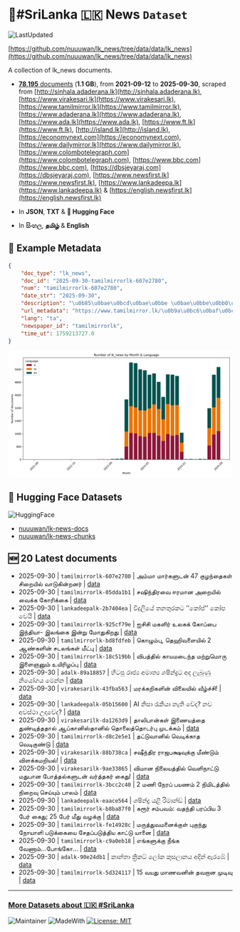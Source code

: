 # 📄#SriLanka 🇱🇰 News `Dataset`

![LastUpdated](https://img.shields.io/badge/last_updated-2025--09--30_12:07:37-green)

[https://github.com/nuuuwan/lk_news/tree/data/data/lk_news](https://github.com/nuuuwan/lk_news/tree/data/data/lk_news)

A collection of lk_news documents.

- [**78,195** documents](https://github.com/nuuuwan/lk_news/tree/data/data/lk_news) (**1.1 GB**), from **2021-09-12** to **2025-09-30**, scraped from [http://sinhala.adaderana.lk](http://sinhala.adaderana.lk), [https://www.virakesari.lk](https://www.virakesari.lk), [https://www.tamilmirror.lk](https://www.tamilmirror.lk), [https://www.adaderana.lk](https://www.adaderana.lk), [https://www.ada.lk](https://www.ada.lk), [https://www.ft.lk](https://www.ft.lk), [http://island.lk](http://island.lk), [https://economynext.com](https://economynext.com), [https://www.dailymirror.lk](https://www.dailymirror.lk), [https://www.colombotelegraph.com](https://www.colombotelegraph.com), [https://www.bbc.com](https://www.bbc.com), [https://dbsjeyaraj.com](https://dbsjeyaraj.com), [https://www.newsfirst.lk](https://www.newsfirst.lk), [https://www.lankadeepa.lk](https://www.lankadeepa.lk) & [https://english.newsfirst.lk](https://english.newsfirst.lk)

- In **JSON**, **TXT** & **🤗 Hugging Face**

- In **සිංහල**, **தமிழ்** & **English**

## 📝 Example Metadata

```json
{
    "doc_type": "lk_news",
    "doc_id": "2025-09-30-tamilmirrorlk-607e2780",
    "num": "tamilmirrorlk-607e2780",
    "date_str": "2025-09-30",
    "description": "\u0b85\u0bae\u0bcd\u0bae\u0bbe \u0bae\u0bbe\u0bb0\u0bcd\u0b95\u0bb3\u0bc1\u0b9f\u0ba9\u0bcd 47 \u0b95\u0bc1\u0bb4\u0ba8\u0bcd\u0ba4\u0bc8\u0b95\u0bb3\u0bcd \u0b9a\u0bbf\u0bb1\u0bc8\u0baf\u0bbf\u0bb2\u0bcd \u0bb5\u0bbe\u0b9f\u0bc1\u0b95\u0bbf\u0ba9\u0bcd\u0bb1\u0ba9\u0bb0\u0bcd",
    "url_metadata": "https://www.tamilmirror.lk/\u0b9a\u0bc6\u0baf\u0bcd\u0ba4\u0bbf\u0b95\u0bb3\u0bcd/\u0b85\u0bae\u0bcd\u0bae\u0bbe-\u0bae\u0bbe\u0bb0\u0bcd\u0b95\u0bb3\u0bc1\u0b9f\u0ba9\u0bcd-47-\u0b95\u0bc1\u0bb4\u0ba8\u0bcd\u0ba4\u0bc8\u0b95\u0bb3\u0bcd-\u0b9a\u0bbf\u0bb1\u0bc8\u0baf\u0bbf\u0bb2\u0bcd-\u0bb5\u0bbe\u0b9f\u0bc1\u0b95\u0bbf\u0ba9\u0bcd\u0bb1\u0ba9\u0bb0\u0bcd/175-365521",
    "lang": "ta",
    "newspaper_id": "tamilmirrorlk",
    "time_ut": 1759213727.0
}
```

![Chart](https://raw.githubusercontent.com/nuuuwan/lk_news/refs/heads/data/data/lk_news/docs_by_month_and_lang.png)

## 🤗 Hugging Face Datasets

![HuggingFace](https://img.shields.io/badge/-HuggingFace-FDEE21?style=for-the-badge&logo=HuggingFace)

- [nuuuwan/lk-news-docs](https://huggingface.co/datasets/nuuuwan/lk-news-docs)
- [nuuuwan/lk-news-chunks](https://huggingface.co/datasets/nuuuwan/lk-news-chunks)

## 🆕 20 Latest documents

- 2025-09-30 | `tamilmirrorlk-607e2780` | அம்மா மார்களுடன் 47 குழந்தைகள் சிறையில் வாடுகின்றனர் | [data](https://github.com/nuuuwan/lk_news/tree/data/data/lk_news/2020s/2025/2025-09-30-tamilmirrorlk-607e2780)
- 2025-09-30 | `tamilmirrorlk-05dda1b1` | சஷிந்திரவை ஈரமான அறையில் வைக்க கோரிக்கை | [data](https://github.com/nuuuwan/lk_news/tree/data/data/lk_news/2020s/2025/2025-09-30-tamilmirrorlk-05dda1b1)
- 2025-09-30 | `lankadeepalk-2b7404ea` | විදුලියේ තනතුරකට  ’’කෝප්’’   කෝප වෙයි | [data](https://github.com/nuuuwan/lk_news/tree/data/data/lk_news/2020s/2025/2025-09-30-lankadeepalk-2b7404ea)
- 2025-09-30 | `tamilmirrorlk-925cf79e` | ஐசிசி மகளிர் உலகக் கோப்பை   இந்தியா- இலங்கை இன்று மோதுகிறது | [data](https://github.com/nuuuwan/lk_news/tree/data/data/lk_news/2020s/2025/2025-09-30-tamilmirrorlk-925cf79e)
- 2025-09-30 | `tamilmirrorlk-bd8fdfeb` | கொழும்பு, தெஹிவளையில் 2 ஆண்களின் சடலங்கள் மீட்பு | [data](https://github.com/nuuuwan/lk_news/tree/data/data/lk_news/2020s/2025/2025-09-30-tamilmirrorlk-bd8fdfeb)
- 2025-09-30 | `tamilmirrorlk-18c519bb` | விபத்தில் காயமடைந்த மற்றுமொரு இளைஞனும் உயிரிழப்பு | [data](https://github.com/nuuuwan/lk_news/tree/data/data/lk_news/2020s/2025/2025-09-30-tamilmirrorlk-18c519bb)
- 2025-09-30 | `adalk-89a18857` | හිටපු රාජ්‍ය අමාත්‍ය ශෂින්ද්‍රට අද ලැබුණු නියෝගය මෙන්න | [data](https://github.com/nuuuwan/lk_news/tree/data/data/lk_news/2020s/2025/2025-09-30-adalk-89a18857)
- 2025-09-30 | `virakesarilk-43fba563` | மரக்கறிகளின் விலையில் வீழ்ச்சி! | [data](https://github.com/nuuuwan/lk_news/tree/data/data/lk_news/2020s/2025/2025-09-30-virakesarilk-43fba563)
- 2025-09-30 | `lankadeepalk-05b15600` | AI නිසා රැකියා නැති වේද? නව අවස්ථා උදාවේද? | [data](https://github.com/nuuuwan/lk_news/tree/data/data/lk_news/2020s/2025/2025-09-30-lankadeepalk-05b15600)
- 2025-09-30 | `virakesarilk-da1263d9` | தாலிபான்கள் இணையத்தை துண்டித்ததால் ஆப்கானிஸ்தானில் தொலைத்தொடர்பு முடக்கம் | [data](https://github.com/nuuuwan/lk_news/tree/data/data/lk_news/2020s/2025/2025-09-30-virakesarilk-da1263d9)
- 2025-09-30 | `tamilmirrorlk-d8c2e5e1` | தட்டுவானில் வெடிக்காத  வெடிகுண்டு | [data](https://github.com/nuuuwan/lk_news/tree/data/data/lk_news/2020s/2025/2025-09-30-tamilmirrorlk-d8c2e5e1)
- 2025-09-30 | `virakesarilk-88b738ca` | சஷீந்திர ராஜபக்ஷவுக்கு மீண்டும் விளக்கமறியல்! | [data](https://github.com/nuuuwan/lk_news/tree/data/data/lk_news/2020s/2025/2025-09-30-virakesarilk-88b738ca)
- 2025-09-30 | `virakesarilk-9ae33865` | விமான நிலையத்தில் வெளிநாட்டு மதுபான போத்தல்களுடன் வர்த்தகர் கைது! | [data](https://github.com/nuuuwan/lk_news/tree/data/data/lk_news/2020s/2025/2025-09-30-virakesarilk-9ae33865)
- 2025-09-30 | `tamilmirrorlk-3bcc2c40` | 2 மணி நேரப் பயணம் 2 நிமிடத்தில் நிறைவு செய்யும் பாலம் | [data](https://github.com/nuuuwan/lk_news/tree/data/data/lk_news/2020s/2025/2025-09-30-tamilmirrorlk-3bcc2c40)
- 2025-09-30 | `lankadeepalk-eaace564` | ශෂින්ද්‍ර යළි රිමාන්ඩ් | [data](https://github.com/nuuuwan/lk_news/tree/data/data/lk_news/2020s/2025/2025-09-30-lankadeepalk-eaace564)
- 2025-09-30 | `tamilmirrorlk-b8ba87f0` | கரூர் சம்பவம்: வதந்தி பரப்பிய 3 பேர் கைது; 25 பேர் மீது வழக்கு | [data](https://github.com/nuuuwan/lk_news/tree/data/data/lk_news/2020s/2025/2025-09-30-tamilmirrorlk-b8ba87f0)
- 2025-09-30 | `tamilmirrorlk-fe14928c` | மருத்துவமனைக்குள் புகுந்து நோயாளி படுக்கையை சேதப்படுத்திய காட்டு யானை | [data](https://github.com/nuuuwan/lk_news/tree/data/data/lk_news/2020s/2025/2025-09-30-tamilmirrorlk-fe14928c)
- 2025-09-30 | `tamilmirrorlk-c9a0eb18` | எங்களுக்கு நீங்க வேணாம்...போங்கோ... | [data](https://github.com/nuuuwan/lk_news/tree/data/data/lk_news/2020s/2025/2025-09-30-tamilmirrorlk-c9a0eb18)
- 2025-09-30 | `adalk-90e24db1` | කාන්තා ක්‍රිකට් ලෝක කුසලානය අදින් ඇරඹේ | [data](https://github.com/nuuuwan/lk_news/tree/data/data/lk_news/2020s/2025/2025-09-30-adalk-90e24db1)
- 2025-09-30 | `tamilmirrorlk-5d324117` | 15 வயது   மாணவனின் தவறான முடிவு | [data](https://github.com/nuuuwan/lk_news/tree/data/data/lk_news/2020s/2025/2025-09-30-tamilmirrorlk-5d324117)

---

### [More Datasets about 🇱🇰 #SriLanka](https://github.com/nuuuwan/lk_datasets)

![Maintainer](https://img.shields.io/badge/maintainer-nuuuwan-red)
![MadeWith](https://img.shields.io/badge/made_with-python-blue)
[![License: MIT](https://img.shields.io/badge/License-MIT-yellow.svg)](https://opensource.org/licenses/MIT)
